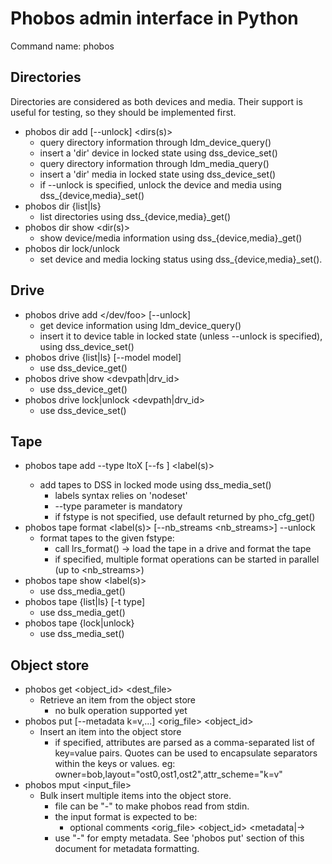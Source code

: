 # Phobos admin interface in Python

Command name: phobos

## Directories
Directories are considered as both devices and media.
Their support is useful for testing, so they should be implemented first.

* phobos dir add [--unlock] <dirs(s)>
  * query directory information through ldm_device_query()
  * insert a 'dir' device in locked state using dss_device_set()
  * query directory information through ldm_media_query()
  * insert a 'dir' media in locked state using dss_device_set()
  * if --unlock is specified, unlock the device and media
    using dss_{device,media}_set()
* phobos dir {list|ls}
  * list directories using dss_{device,media}_get()
* phobos dir show <dir(s)>
  * show device/media information using dss_{device,media}_get()
* phobos dir lock/unlock
  * set device and media locking status using dss_{device,media}_set().

## Drive
* phobos drive add </dev/foo> [--unlock]
  * get device information using ldm_device_query()
  * insert it to device table in locked state (unless --unlock is specified),
    using dss_device_set()
* phobos drive {list|ls} [--model model]
  * use dss_device_get()
* phobos drive show <devpath|drv_id>
  * use dss_device_get()
* phobos drive lock|unlock <devpath|drv_id>
  * use dss_device_set()

## Tape
* phobos tape add --type ltoX [--fs <fstype>] <label(s)>
  * add tapes to DSS in locked mode using dss_media_set()
    * labels syntax relies on 'nodeset'
    * --type parameter is mandatory
    * if fstype is not specified, use default returned by pho_cfg_get()
* phobos tape format <label(s)> [--nb_streams <nb_streams>] --unlock
  * format tapes to the given fstype:
    * call lrs_format() -> load the tape in a drive and format the tape
    * if specified, multiple format operations can be started in parallel
      (up to <nb_streams>)
* phobos tape show <label(s)>
  * use dss_media_get()
* phobos tape {list|ls} [-t type]
  * use dss_media_get()
* phobos tape {lock|unlock}
  * use dss_media_set()

## Object store
* phobos get <object_id> <dest_file>
  * Retrieve an item from the object store
    * no bulk operation supported yet
* phobos put [--metadata k=v,...] <orig_file> <object_id>
  * Insert an item into the object store
    * if specified, attributes are parsed as a comma-separated list of
      key=value pairs. Quotes can be used to encapsulate separators within the
      keys or values.
      eg: owner=bob,layout="ost0,ost1,ost2",attr_scheme="k=v"
* phobos mput <input_file>
  * Bulk insert multiple items into the object store.
    * file can be "-" to make phobos read from stdin.
    * the input format is expected to be:
      * optional comments
        <orig_file>   <object_id>  <metadata|->
    * use "-" for empty metadata. See 'phobos put' section of this document
      for metadata formatting.
